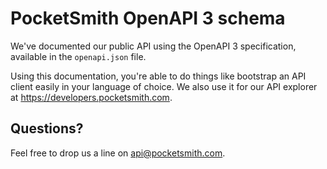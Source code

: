 # PocketSmith OpenAPI 3 schema

We've documented our public API using the OpenAPI 3 specification, available in the `openapi.json` file.

Using this documentation, you're able to do things like bootstrap an API client easily in your language of choice. We also use it for our API explorer at <https://developers.pocketsmith.com>.

## Questions?

Feel free to drop us a line on <api@pocketsmith.com>.
